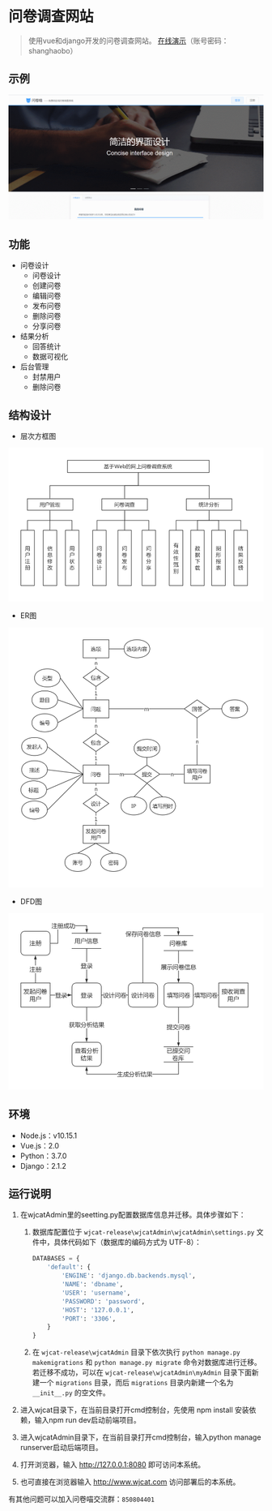 # 问卷调查网站

> 使用vue和django开发的问卷调查网站。
[在线演示](https://wjcat.com)（账号密码：shanghaobo）


## 示例

![demo](demo.gif)

## 功能
- 问卷设计
    - 问卷设计
    - 创建问卷
    - 编辑问卷
    - 发布问卷
    - 删除问卷
    - 分享问卷
- 结果分析
    - 回答统计
    - 数据可视化
- 后台管理
    - 封禁用户
    - 删除问卷


## 结构设计

- 层次方框图

![问卷调查系统层次方框图](问卷调查系统层次方框图.png)

- ER图

![问卷调查系统ER图](问卷调查系统ER图.png)

- DFD图

![问卷调查系统DFD图](问卷调查系统DFD图.png)

## 环境

- Node.js：v10.15.1
- Vue.js：2.0
- Python：3.7.0
- Django：2.1.2

## 运行说明

1. 在wjcatAdmin里的seetting.py配置数据库信息并迁移。具体步骤如下：

    1. 数据库配置位于 `wjcat-release\wjcatAdmin\wjcatAdmin\settings.py` 文件中，具体代码如下（数据库的编码方式为 UTF-8）：
        ```py
        DATABASES = {
            'default': {
                'ENGINE': 'django.db.backends.mysql',
                'NAME': 'dbname',
                'USER': 'username',
                'PASSWORD': 'password',
                'HOST': '127.0.0.1',
                'PORT': '3306',
            }
        }
        ```
        
    2. 在 `wjcat-release\wjcatAdmin` 目录下依次执行 `python manage.py makemigrations` 和 `python manage.py migrate` 命令对数据库进行迁移。若迁移不成功，可以在 `wjcat-release\wjcatAdmin\myAdmin` 目录下面新建一个 `migrations` 目录，而后 `migrations` 目录内新建一个名为 `__init__.py` 的空文件。

2. 进入wjcat目录下，在当前目录打开cmd控制台，先使用 npm install 安装依赖，输入npm run dev启动前端项目。
3. 进入wjcatAdmin目录下，在当前目录打开cmd控制台，输入python manage runserver启动后端项目。
4. 打开浏览器，输入 http://127.0.0.1:8080 即可访问本系统。
5. 也可直接在浏览器输入 http://www.wjcat.com 访问部署后的本系统。

有其他问题可以加入问卷喵交流群：`850804401`
